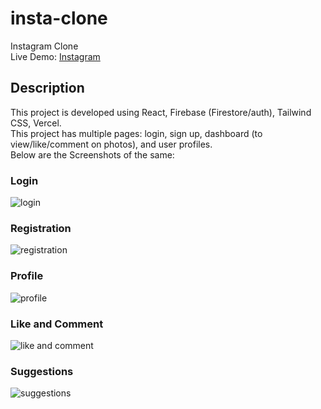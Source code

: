 # insta-clone
Instagram Clone\
Live Demo: [Instagram](https://insta-gram-clone.vercel.app/)
## Description 
This project is developed using React, Firebase (Firestore/auth), Tailwind CSS, Vercel.\
This project has multiple pages: login, sign up, dashboard (to view/like/comment on photos), and user profiles.\
Below are the Screenshots of the same:
### Login
![login](https://user-images.githubusercontent.com/43913408/143605889-5ddac91e-44ac-47d4-a4c0-855517febb17.png)
### Registration
![registration](https://user-images.githubusercontent.com/43913408/143606087-d4aa94f7-6782-4804-a385-4544a5c5bb88.png)
### Profile
![profile](https://user-images.githubusercontent.com/43913408/143606370-8f235ca1-c3e7-4407-846c-66a5b246358c.png)
### Like and Comment
![like and comment](https://user-images.githubusercontent.com/43913408/143606534-4f4a60e3-15a0-4c30-a274-c5553f136605.png)
### Suggestions
![suggestions](https://user-images.githubusercontent.com/43913408/143606616-37efdbae-8d07-4cca-9f5b-7cbf0a6b39a6.png)
